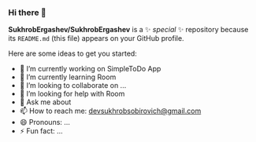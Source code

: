 ### Hi there 👋

**SukhrobErgashev/SukhrobErgashev** is a ✨ _special_ ✨ repository because its `README.md` (this file) appears on your GitHub profile.

Here are some ideas to get you started:

- 🔭 I’m currently working on SimpleToDo App
- 🌱 I’m currently learning Room
- 👯 I’m looking to collaborate on ...
- 🤔 I’m looking for help with Room
- 💬 Ask me about 
- 📫 How to reach me: devsukhrobsobirovich@gmail.com
- 😄 Pronouns: ...
- ⚡ Fun fact: ...

